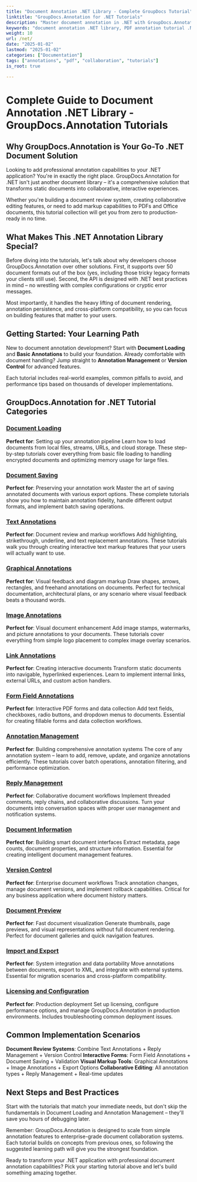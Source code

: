 ```yaml
---
title: "Document Annotation .NET Library - Complete GroupDocs Tutorial"
linktitle: "GroupDocs.Annotation for .NET Tutorials"
description: "Master document annotation in .NET with GroupDocs.Annotation tutorials. Add PDF annotations, enable collaboration, and streamline document workflows effortlessly."
keywords: "document annotation .NET library, PDF annotation tutorial .NET, GroupDocs annotation guide, .NET document collaboration API, annotation SDK .NET"
weight: 10
url: /net/
date: "2025-01-02"
lastmod: "2025-01-02"
categories: ["Documentation"]
tags: ["annotations", "pdf", "collaboration", "tutorials"]
is_root: true

---
```

# Complete Guide to Document Annotation .NET Library - GroupDocs.Annotation Tutorials

## Why GroupDocs.Annotation is Your Go-To .NET Document Solution

Looking to add professional annotation capabilities to your .NET application? You're in exactly the right place. GroupDocs.Annotation for .NET isn't just another document library – it's a comprehensive solution that transforms static documents into collaborative, interactive experiences.

Whether you're building a document review system, creating collaborative editing features, or need to add markup capabilities to PDFs and Office documents, this tutorial collection will get you from zero to production-ready in no time.

## What Makes This .NET Annotation Library Special?

Before diving into the tutorials, let's talk about why developers choose GroupDocs.Annotation over other solutions. First, it supports over 50 document formats out of the box (yes, including those tricky legacy formats your clients still use). Second, the API is designed with .NET best practices in mind – no wrestling with complex configurations or cryptic error messages.

Most importantly, it handles the heavy lifting of document rendering, annotation persistence, and cross-platform compatibility, so you can focus on building features that matter to your users.

## Getting Started: Your Learning Path

New to document annotation development? Start with **Document Loading** and **Basic Annotations** to build your foundation. Already comfortable with document handling? Jump straight to **Annotation Management** or **Version Control** for advanced features.

Each tutorial includes real-world examples, common pitfalls to avoid, and performance tips based on thousands of developer implementations.

## GroupDocs.Annotation for .NET Tutorial Categories

### [Document Loading](./document-loading)
**Perfect for**: Setting up your annotation pipeline
Learn how to load documents from local files, streams, URLs, and cloud storage. These step-by-step tutorials cover everything from basic file loading to handling encrypted documents and optimizing memory usage for large files.

### [Document Saving](./document-saving)
**Perfect for**: Preserving your annotation work
Master the art of saving annotated documents with various export options. These complete tutorials show you how to maintain annotation fidelity, handle different output formats, and implement batch saving operations.

### [Text Annotations](./text-annotations)
**Perfect for**: Document review and markup workflows
Add highlighting, strikethrough, underline, and text replacement annotations. These tutorials walk you through creating interactive text markup features that your users will actually want to use.

### [Graphical Annotations](./graphical-annotations)
**Perfect for**: Visual feedback and diagram markup
Draw shapes, arrows, rectangles, and freehand annotations on documents. Perfect for technical documentation, architectural plans, or any scenario where visual feedback beats a thousand words.

### [Image Annotations](./image-annotations)
**Perfect for**: Visual document enhancement
Add image stamps, watermarks, and picture annotations to your documents. These tutorials cover everything from simple logo placement to complex image overlay scenarios.

### [Link Annotations](./link-annotations)
**Perfect for**: Creating interactive documents
Transform static documents into navigable, hyperlinked experiences. Learn to implement internal links, external URLs, and custom action handlers.

### [Form Field Annotations](./form-field-annotations)
**Perfect for**: Interactive PDF forms and data collection
Add text fields, checkboxes, radio buttons, and dropdown menus to documents. Essential for creating fillable forms and data collection workflows.

### [Annotation Management](./annotation-management)
**Perfect for**: Building comprehensive annotation systems
The core of any annotation system – learn to add, remove, update, and organize annotations efficiently. These tutorials cover batch operations, annotation filtering, and performance optimization.

### [Reply Management](./reply-management)
**Perfect for**: Collaborative document workflows
Implement threaded comments, reply chains, and collaborative discussions. Turn your documents into conversation spaces with proper user management and notification systems.

### [Document Information](./document-information)
**Perfect for**: Building smart document interfaces
Extract metadata, page counts, document properties, and structure information. Essential for creating intelligent document management features.

### [Version Control](./version-control)
**Perfect for**: Enterprise document workflows
Track annotation changes, manage document versions, and implement rollback capabilities. Critical for any business application where document history matters.

### [Document Preview](./document-preview)
**Perfect for**: Fast document visualization
Generate thumbnails, page previews, and visual representations without full document rendering. Perfect for document galleries and quick navigation features.

### [Import and Export](./import-and-export)
**Perfect for**: System integration and data portability
Move annotations between documents, export to XML, and integrate with external systems. Essential for migration scenarios and cross-platform compatibility.

### [Licensing and Configuration](./licensing-and-configuration)
**Perfect for**: Production deployment
Set up licensing, configure performance options, and manage GroupDocs.Annotation in production environments. Includes troubleshooting common deployment issues.

## Common Implementation Scenarios

**Document Review Systems**: Combine Text Annotations + Reply Management + Version Control
**Interactive Forms**: Form Field Annotations + Document Saving + Validation
**Visual Markup Tools**: Graphical Annotations + Image Annotations + Export Options
**Collaborative Editing**: All annotation types + Reply Management + Real-time updates

## Next Steps and Best Practices

Start with the tutorials that match your immediate needs, but don't skip the fundamentals in Document Loading and Annotation Management – they'll save you hours of debugging later.

Remember: GroupDocs.Annotation is designed to scale from simple annotation features to enterprise-grade document collaboration systems. Each tutorial builds on concepts from previous ones, so following the suggested learning path will give you the strongest foundation.

Ready to transform your .NET application with professional document annotation capabilities? Pick your starting tutorial above and let's build something amazing together.